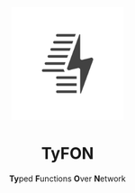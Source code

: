 <div align="center">
  <img src="/tyfon.svg" width="200px"/>
  <h1>TyFON</h1>
  <span><b>Ty</b>ped <b>F</b>unctions <b>O</b>ver <b>N</b>etwork</span>
</div>

